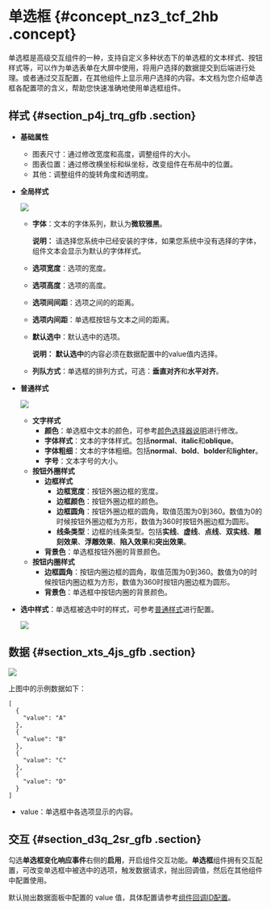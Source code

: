 # 单选框 {#concept_nz3_tcf_2hb .concept}

单选框是高级交互组件的一种，支持自定义多种状态下的单选框的文本样式、按钮样式等，可以作为单选表单在大屏中使用，将用户选择的数据提交到后端进行处理。或者通过交互配置，在其他组件上显示用户选择的内容。本文档为您介绍单选框各配置项的含义，帮助您快速准确地使用单选框组件。

## 样式 {#section_p4j_trq_gfb .section}

-   **基础属性**

    -   图表尺寸：通过修改宽度和高度，调整组件的大小。
    -   图表位置：通过修改横坐标和纵坐标，改变组件在布局中的位置。
    -   其他：调整组件的旋转角度和透明度。
-   **全局样式**

    ![](http://static-aliyun-doc.oss-cn-hangzhou.aliyuncs.com/assets/img/148035/155807410741945_zh-CN.png)

    -   **字体**：文本的字体系列，默认为**微软雅黑**。

        **说明：** 请选择您系统中已经安装的字体，如果您系统中没有选择的字体，组件文本会显示为默认的字体样式。

    -   **选项宽度**：选项的宽度。
    -   **选项高度**：选项的高度。
    -   **选项间间距**：选项之间的的距离。
    -   **选项内间距**：单选框按钮与文本之间的距离。
    -   **默认选中**：默认选中的选项。

        **说明：** **默认选中**的内容必须在数据配置中的value值内选择。

    -   **列队方式**：单选框的排列方式，可选：**垂直对齐**和**水平对齐**。
-   **普通样式**

    ![](http://static-aliyun-doc.oss-cn-hangzhou.aliyuncs.com/assets/img/148035/155807410741947_zh-CN.png)

    -   **文字样式** 
        -   **颜色**：单选框中文本的颜色，可参考[颜色选择器说明](cn.zh-CN/用户指南/管理组件/设置组件样式/配置项说明.md#section_kdw_vj4_t2b)进行修改。
        -   **字体样式**：文本的字体样式。包括**normal**、**italic**和**oblique**。
        -   **字体粗细**：文本的字体粗细。包括**normal**、**bold**、**bolder**和**lighter**。
        -   **字号**：文本字号的大小。
    -   **按钮外圈样式** 
        -   **边框样式** 
            -   **边框宽度**：按钮外圈边框的宽度。
            -   **边框颜色**：按钮外圈边框的颜色。
            -   **边框圆角**：按钮外圈边框的圆角，取值范围为0到360。数值为0的时候按钮外圈边框为方形，数值为360时按钮外圈边框为圆形。
            -   **线条类型**：边框的线条类型。包括**实线**、**虚线**、**点线**、**双实线**、**雕刻效果**、**浮雕效果**、**陷入效果**和**突出效果**。
        -   **背景色**：单选框按钮外圈的背景颜色。
    -   **按钮内圈样式** 
        -   **边框圆角**：按钮内圈边框的圆角，取值范围为0到360。数值为0的时候按钮内圈边框为方形，数值为360时按钮内圈边框为圆形。
        -   **背景色**：单选框中按钮内圈的背景颜色。
-   **选中样式**：单选框被选中时的样式，可参考[普通样式](#putong)进行配置。

    ![](http://static-aliyun-doc.oss-cn-hangzhou.aliyuncs.com/assets/img/148035/155807410741947_zh-CN.png)


## 数据 {#section_xts_4js_gfb .section}

![](http://static-aliyun-doc.oss-cn-hangzhou.aliyuncs.com/assets/img/148035/155807410741948_zh-CN.png)

上图中的示例数据如下：

``` {#codeblock_5ms_xfm_eih}
[
  {
    "value": "A"
  },
  {
    "value": "B"
  },
  {
    "value": "C"
  },
  {
    "value": "D"
  }
]
```

-   value：单选框中各选项显示的内容。

## 交互 {#section_d3q_2sr_gfb .section}

勾选**单选框变化响应事件**右侧的**启用**，开启组件交互功能。**单选框**组件拥有交互配置，可改变单选框中被选中的选项，触发数据请求，抛出回调值，然后在其他组件中配置使用。

默认抛出数据面板中配置的 value 值，具体配置请参考[组件回调ID配置](../cn.zh-CN/最佳实践/配置数字翻牌器组件的回调ID.md#)。

